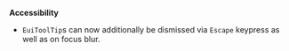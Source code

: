 **Accessibility**

- `EuiToolTip`s can now additionally be dismissed via `Escape` keypress as well as on focus blur.

